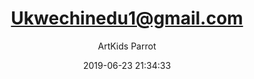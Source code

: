 ---
index: 6406
title: "Ukwechinedu1@gmail.com"
subtitle: ""
author: "ArtKids Parrot"
date: "2019-06-23 21:34:33"
excerpt: ""
content: "Ukwechinedu1@gmail.com
Ukwe Chinedu"
status: "published"
comment_status: "closed"
modified: "2019-06-23 21:34:33"
type: "flamingo_contact"
comment_count: 0
categories: []
tags: []
---